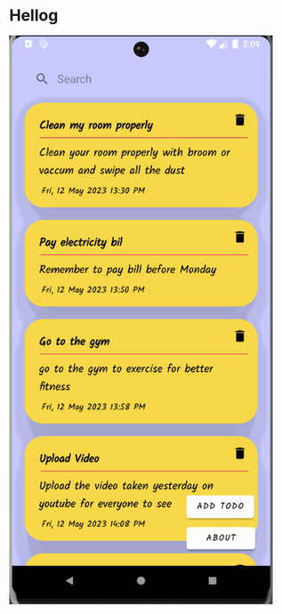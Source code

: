 # Hellog

![Open and Scroll UI](https://github.com/aprameya200/aprameya_todo_app/blob/main/gifs/open_scroll.gif)

